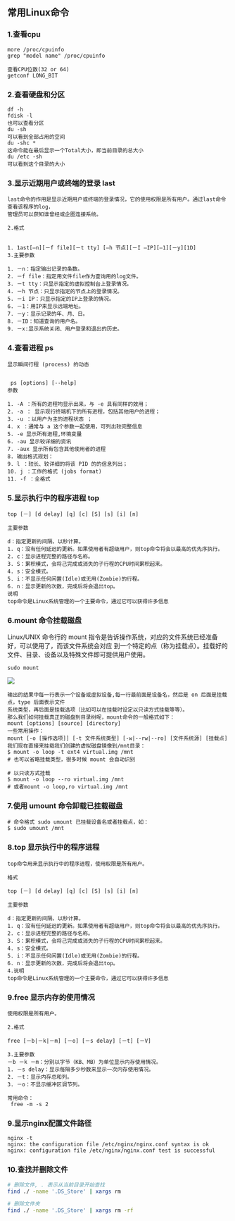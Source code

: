常用Linux命令
---
### 1.查看cpu 
```
more /proc/cpuinfo 
grep "model name" /proc/cpuinfo 

查看CPU位数(32 or 64) 
getconf LONG_BIT 
```
### 2.查看硬盘和分区 
```
df -h 
fdisk -l 
也可以查看分区 
du -sh 
可以看到全部占用的空间 
du -shc *
这命令能在最后显示一个Total大小，即当前目录的总大小
du /etc -sh 
可以看到这个目录的大小 
```
### 3.显示近期用户或终端的登录 last
```
last命令的作用是显示近期用户或终端的登录情况，它的使用权限是所有用户。通过last命令查看该程序的log，
管理员可以获知谁曾经或企图连接系统。

2.格式


1. 1ast[—n][－f file][－t tty] [—h 节点][－I —IP][—1][－y][1D]  
3.主要参数

1. －n：指定输出记录的条数。  
2. －f file：指定用文件file作为查询用的log文件。  
3. －t tty：只显示指定的虚拟控制台上登录情况。  
4. －h 节点：只显示指定的节点上的登录情况。  
5. －i IP：只显示指定的IP上登录的情况。  
6. －1：用IP来显示远端地址。  
7. －y：显示记录的年、月、日。  
8. －ID：知道查询的用户名。  
9. －x:显示系统关闭、用户登录和退出的历史。 
```

### 4.查看进程 ps
```
显示瞬间行程 (process) 的动态 

 
 ps [options] [--help]   
参数 
 
1. -A ：所有的进程均显示出来，与 -e 具有同样的效用；  
2. -a ： 显示现行终端机下的所有进程，包括其他用户的进程；  
3. -u ：以用户为主的进程状态 ；  
4. x ：通常与 a 这个参数一起使用，可列出较完整信息  
5. -e 显示所有进程,环境变量  
6. -au 显示较详细的资讯  
7. -aux 显示所有包含其他使用者的进程  
8. 输出格式规划：  
9. l ：较长、较详细的将该 PID 的的信息列出；  
10. j ：工作的格式 (jobs format)  
11. -f ：全格式  
```
### 5.显示执行中的程序进程 top
```
top [－] [d delay] [q] [c] [S] [s] [i] [n]  

主要参数

d：指定更新的间隔，以秒计算。  
1. q：没有任何延迟的更新。如果使用者有超级用户，则top命令将会以最高的优先序执行。  
2. c：显示进程完整的路径与名称。  
3. S：累积模式，会将己完成或消失的子行程的CPU时间累积起来。  
4. s：安全模式。  
5. i：不显示任何闲置(Idle)或无用(Zombie)的行程。  
6. n：显示更新的次数，完成后将会退出top。  
说明
top命令是Linux系统管理的一个主要命令，通过它可以获得许多信息
```

### 6.mount 命令挂载磁盘
Linux/UNIX 命令行的 mount 指令是告诉操作系统，对应的文件系统已经准备好，可以使用了，而该文件系统会对应
到一个特定的点（称为挂载点）。挂载好的文件、目录、设备以及特殊文件即可提供用户使用。
```
sudo mount
```
![](https://dn-anything-about-doc.qbox.me/linux_base/7-10.png/logoblackfont)

```
输出的结果中每一行表示一个设备或虚拟设备,每一行最前面是设备名，然后是 on 后面是挂载点，type 后面表示文件
系统类型，再后面是挂载选项（比如可以在挂载时设定以只读方式挂载等等）。
那么我们如何挂载真正的磁盘到目录树呢，mount命令的一般格式如下：
mount [options] [source] [directory]
一些常用操作：
mount [-o [操作选项]] [-t 文件系统类型] [-w|--rw|--ro] [文件系统源] [挂载点]
我们现在直接来挂载我们创建的虚拟磁盘镜像到/mnt目录：
$ mount -o loop -t ext4 virtual.img /mnt 
# 也可以省略挂载类型，很多时候 mount 会自动识别

# 以只读方式挂载
$ mount -o loop --ro virtual.img /mnt
# 或者mount -o loop,ro virtual.img /mnt
```
### 7.使用 umount 命令卸载已挂载磁盘
```
# 命令格式 sudo umount 已挂载设备名或者挂载点，如：
$ sudo umount /mnt
```

### 8.top 显示执行中的程序进程
```
top命令用来显示执行中的程序进程，使用权限是所有用户。

格式

top [－] [d delay] [q] [c] [S] [s] [i] [n]  

主要参数

d：指定更新的间隔，以秒计算。  
1. q：没有任何延迟的更新。如果使用者有超级用户，则top命令将会以最高的优先序执行。  
2. c：显示进程完整的路径与名称。  
3. S：累积模式，会将己完成或消失的子行程的CPU时间累积起来。  
4. s：安全模式。  
5. i：不显示任何闲置(Idle)或无用(Zombie)的行程。  
6. n：显示更新的次数，完成后将会退出top。  
4.说明
top命令是Linux系统管理的一个主要命令，通过它可以获得许多信息
```

### 9.free 显示内存的使用情况
```
使用权限是所有用户。

2.格式

free [－b|－k|－m] [－o] [－s delay] [－t] [－V]  

3.主要参数
－b －k －m：分别以字节（KB、MB）为单位显示内存使用情况。  
1. －s delay：显示每隔多少秒数来显示一次内存使用情况。  
2. －t：显示内存总和列。  
3. －o：不显示缓冲区调节列。  

常用命令：
 free -m -s 2
```
### 9.显示nginx配置文件路径
```
nginx -t
nginx: the configuration file /etc/nginx/nginx.conf syntax is ok
nginx: configuration file /etc/nginx/nginx.conf test is successful
```

### 10.查找并删除文件
```sh
# 删除文件, . 表示从当前目录开始查找
find ./ -name '.DS_Store' | xargs rm

# 删除文件夹
find ./ -name '.DS_Store' | xargs rm -rf
```